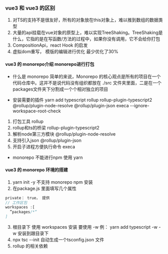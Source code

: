 ### vue3 和 vue3 的区别

1. 对TS的支持不是很友好，所有的对象放在this对象上，难以推到数组的数据类型
2. 大量的api挂载在vue对象的原型上，难以实现TreeShaking。TreeShaking是什么，它指的是在写函数/方法的过程中，如果你没有调用，它不会给你打包
3. CompositionApi，react Hook 的启发
4. 虚拟dom重写， 模版的编辑进行优化 最少优化了30%

#### vue3 的 monorepo介绍 monorepo进行打包
- 什么是 monorepo
简单的来说，Monorepo 的核心观点是所有的项目在一个代码仓库中。这并不是说代码没有组织都放在 ./src 文件夹里面，二是在一个packages文件夹下分割成一个个相对独立的项目

- 安装需要的插件
yarn add typescript rollup rollup-plugin-typescript2 @rollup/plugin-node-resolve @rollup/plugin-json execa --ignore-workspace-root-check
1. 打包工具 rollup
2. rollup和ts的桥梁 rollup-plugin-typescript2
3. 解析node第三方模块 @rollup/plugin-node-resolve
4. 支持引入json @rollup/plugin-json
5. 开启子进程方便执行命令 execa
- monorepo 不能进行npm 使用 yarn

#### vue3 的 monorepo 环境的搭建

1. yarn init  -y 不支持 monorepo npm 安装
2. 在package.js 里面填写几个属性
`````javascript
private： true， 提供
// 工作区包
workspaces :[ 
  ”packages/*“
]
`````
3. 根目录下 使用 workspaces 安装 要使用 -w 例： yarn add typescript -w
-w  安装到跟目录下
4. npx tsc --init 自动生成一个tsconfig.json 文件
5. rollup 的相关依赖 